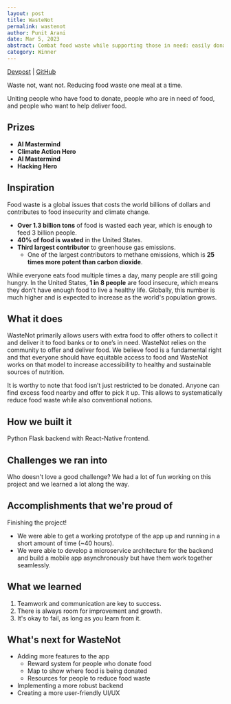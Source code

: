 ```yaml
---
layout: post
title: WasteNot
permalink: wastenot
author: Punit Arani
date: Mar 5, 2023
abstract: Combat food waste while supporting those in need: easily donate excess food, reduce waste, and give back to your community.If you're on the go, our service makes it easy to collect and deliver food.
category: Winner
---
```


[Devpost](https://devpost.com/software/wastenot-tm16vk) |
[GitHub](https://github.com/punitarani/wastenot)

Waste not, want not. Reducing food waste one meal at a time.

Uniting people who have food to donate, people who are in need of food, and people who want to help deliver food.

## Prizes

- **AI Mastermind**
- **Climate Action Hero**
- **AI Mastermind**
- **Hacking Hero**

## Inspiration

Food waste is a global issues that costs the world billions of dollars and contributes to food insecurity and climate change.

- **Over 1.3 billion tons** of food is wasted each year, which is enough to feed 3 billion people.
- **40% of food is wasted** in the United States.
- **Third largest contributor** to greenhouse gas emissions.
  - One of the largest contributors to methane emissions, which is **25 times more potent than carbon dioxide**.

While everyone eats food multiple times a day, many people are still going hungry.
In the United States, **1 in 8 people** are food insecure, which means they don't have enough food to live a healthy life.
Globally, this number is much higher and is expected to increase as the world's population grows.

## What it does

WasteNot primarily allows users with extra food to offer others to collect it and deliver it to food banks or to one’s in need. WasteNot relies on the community to offer and deliver food. We believe food is a fundamental right and that everyone should have equitable access to food and WasteNot works on that model to increase accessibility to healthy and sustainable sources of nutrition.

It is worthy to note that food isn’t just restricted to be donated. Anyone can find excess food nearby and offer to pick it up. This allows to systematically reduce food waste while also conventional notions.

## How we built it

Python Flask backend with React-Native frontend.

## Challenges we ran into

Who doesn't love a good challenge?
We had a lot of fun working on this project and we learned a lot along the way.

## Accomplishments that we're proud of

Finishing the project!

- We were able to get a working prototype of the app up and running in a short amount of time (~40 hours).
- We were able to develop a microservice architecture for the backend and build a mobile app asynchronously but have them work together seamlessly.

## What we learned

1. Teamwork and communication are key to success.
2. There is always room for improvement and growth.
3. It's okay to fail, as long as you learn from it.

## What's next for WasteNot

- Adding more features to the app
  - Reward system for people who donate food
  - Map to show where food is being donated
  - Resources for people to reduce food waste
- Implementing a more robust backend
- Creating a more user-friendly UI/UX
